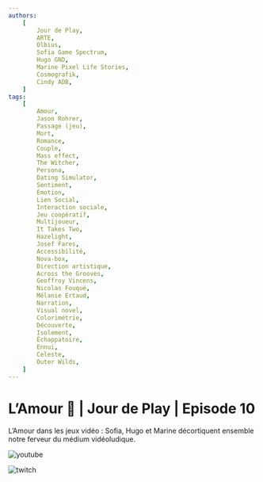 ```yaml
---
authors:
    [
        Jour de Play,
        ARTE,
        Olbius,
        Sofia Game Spectrum,
        Hugo GND,
        Marine Pixel Life Stories,
        Cosmografik,
        Cindy ADB,
    ]
tags:
    [
        Amour,
        Jason Rohrer,
        Passage (jeu),
        Mort,
        Romance,
        Couple,
        Mass effect,
        The Witcher,
        Persona,
        Dating Simulator,
        Sentiment,
        Émotion,
        Lien Social,
        Interaction sociale,
        Jeu coopératif,
        Multijoueur,
        It Takes Two,
        Hazelight,
        Josef Fares,
        Accessibilité,
        Nova-box,
        Direction artistique,
        Across the Grooves,
        Geoffroy Vincens,
        Nicolas Fouqué,
        Mélanie Ertaud,
        Narration,
        Visual novel,
        Colorimétrie,
        Découverte,
        Isolement,
        Échappatoire,
        Ennui,
        Celeste,
        Outer Wilds,
    ]
---
```


# L’Amour 💖 | Jour de Play | Episode 10

L’Amour dans les jeux vidéo : Sofia, Hugo et Marine décortiquent ensemble notre ferveur du médium vidéoludique.

![youtube](https://www.youtube.com/watch?v=6Q498JkhYHE)

![twitch](https://www.twitch.tv/videos/1135747467)
